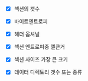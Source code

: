 

- [x] 섹션의 갯수

- [x] 바이트엔트로피

- [x] 헤더 옵셔널

- [x] 섹션 엔트로피중 젤큰거

- [x] 섹션 사이즈 가장 큰 크기 

- [x] 데이터 디렉토리 갯수 또는 종류

  

